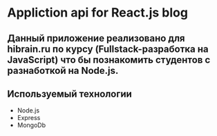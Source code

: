 # Appliction api for React.js blog

## Данный приложение реализовано для hibrain.ru по курсу (Fullstack-разработка на JavaScript) что бы познакомить студентов с разнаботкой на Node.js.

## Используемый технологии
- Node.js
- Express
- MongoDb


